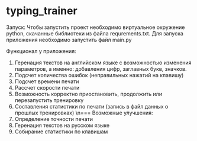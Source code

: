 # typing_trainer
Запуск:
  Чтобы запустить проект необходимо виртуальное окружение python, скачанные библиотеки из файла requrements.txt.
  Для запуска приложения необходимо запустить файл main.py

Функционал у приложения:
  1) Геренация текстов на английском языке с возможностью изменения параметров, а именно: добавления цифр, заглавных букв, значков.
  2) Подсчет количества ошибок (неправильных нажатий на клавишу)
  3) Подсчет времени печати
  4) Рассчет скорости печати
  5) Возможность корректно приостановить, продолжить или перезапустить тренировку
  6) Составления статистики по печати (запись в файл данных о прошлых тренировках)
\n===
Возможные улучшения:
  1) Определение точности печати
  2) Геренация текстов на русском языке
  3) Собирание статистики по клавишам
